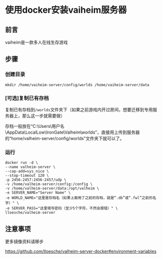 # 使用docker安装vaiheim服务器

## 前言

vaiheim是一款多人在线生存游戏

## 步骤

### 创建目录

```shell
mkdir /home/vaiheim-server/config/worlds /home/vaiheim-server/data
```

### [可选]复制已有存档

复制已有存档到`/worlds`文件夹下（如果之前游戏内开过房间，想要迁移到专用服务器上，那么这一步就需要做）

存档一般放在“C:\Users\用户名\AppData\LocalLow\IronGate\Valheim\worlds”，直接用上传到服务器的“home/valheim-server/config/worlds”文件夹下就可以了。

### 运行

```shell
docker run -d \
--name valheim-server \
--cap-add=sys_nice \
--stop-timeout 120 \
-p 2456-2457:2456-2457/udp \
-v /home/valheim-server/config:/config \
-v /home/valheim-server/data:/opt/valheim \
-e SERVER_NAME="Server Name" \
-e WORLD_NAME="这里是存档名（如果上面用了之前的存档，就是“.db”或“.fwl”之前的名字）" \
-e SERVER_PASS="这里填写密码（至少5个字符，不然会报错）" \
lloesche/valheim-server
```

## 注意事项

更多镜像资料请移步

https://github.com/lloesche/valheim-server-docker#environment-variables